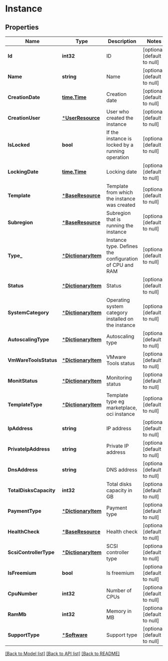 # Instance

## Properties
Name | Type | Description | Notes
------------ | ------------- | ------------- | -------------
**Id** | **int32** | ID | [optional] [default to null]
**Name** | **string** | Name | [optional] [default to null]
**CreationDate** | [**time.Time**](time.Time.md) | Creation date | [optional] [default to null]
**CreationUser** | [***UserResource**](UserResource.md) | User who created the instance | [optional] [default to null]
**IsLocked** | **bool** | If the instance is locked by a running operation | [optional] [default to null]
**LockingDate** | [**time.Time**](time.Time.md) | Locking date | [optional] [default to null]
**Template** | [***BaseResource**](BaseResource.md) | Template from which the instance was created | [optional] [default to null]
**Subregion** | [***BaseResource**](BaseResource.md) | Subregion that is running the instance | [optional] [default to null]
**Type_** | [***DictionaryItem**](DictionaryItem.md) | Instance type. Defines the configuration of CPU and RAM | [optional] [default to null]
**Status** | [***DictionaryItem**](DictionaryItem.md) | Status | [optional] [default to null]
**SystemCategory** | [***DictionaryItem**](DictionaryItem.md) | Operating system category installed on the instance | [optional] [default to null]
**AutoscalingType** | [***DictionaryItem**](DictionaryItem.md) | Autoscaling type | [optional] [default to null]
**VmWareToolsStatus** | [***DictionaryItem**](DictionaryItem.md) | VMware Tools status | [optional] [default to null]
**MonitStatus** | [***DictionaryItem**](DictionaryItem.md) | Monitoring status | [optional] [default to null]
**TemplateType** | [***DictionaryItem**](DictionaryItem.md) | Template type eg marketplace, oci instance | [optional] [default to null]
**IpAddress** | **string** | IP address | [optional] [default to null]
**PrivateIpAddress** | **string** | Private IP address | [optional] [default to null]
**DnsAddress** | **string** | DNS address | [optional] [default to null]
**TotalDisksCapacity** | **int32** | Total disks capacity in GB | [optional] [default to null]
**PaymentType** | [***DictionaryItem**](DictionaryItem.md) | Payment type | [optional] [default to null]
**HealthCheck** | [***BaseResource**](BaseResource.md) | Health check | [optional] [default to null]
**ScsiControllerType** | [***DictionaryItem**](DictionaryItem.md) | SCSI controller type | [optional] [default to null]
**IsFreemium** | **bool** | Is freemium | [optional] [default to null]
**CpuNumber** | **int32** | Number of CPUs | [optional] [default to null]
**RamMb** | **int32** | Memory in MB | [optional] [default to null]
**SupportType** | [***Software**](Software.md) | Support type | [optional] [default to null]

[[Back to Model list]](../README.md#documentation-for-models) [[Back to API list]](../README.md#documentation-for-api-endpoints) [[Back to README]](../README.md)


